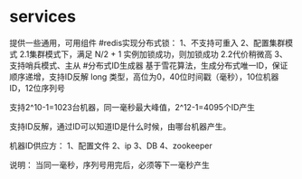 # services
提供一些通用，可用组件
#redis实现分布式锁：
1、不支持可重入
2、配置集群模式 
2.1集群模式下，满足 N/2 + 1 实例加锁成功，则加锁成功
2.2代价稍微高
3、支持哨兵模式、主从
#分布式ID生成器
基于雪花算法，生成分布式唯一ID，保证顺序递增，支持ID反解
long 类型，高位为0，40位时间戳（毫秒），10位机器ID，12位序列号

支持2^10-1=1023台机器，同一毫秒最大峰值，2^12-1=4095个ID产生

支持ID反解，通过ID可以知道ID是什么时候，由哪台机器产生。

机器ID供应方： 1、配置文件 2、ip 3、DB 4、zookeeper

说明： 当同一毫秒，序列号用完后，必须等下一毫秒产生
